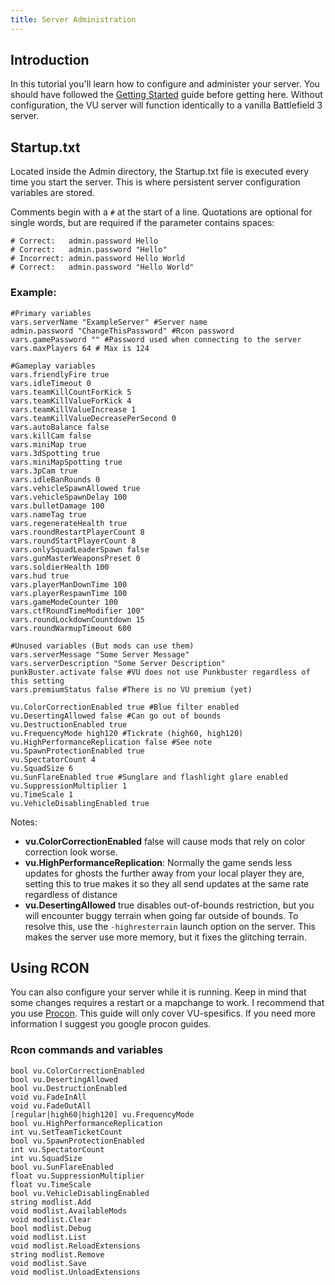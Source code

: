 ```yaml
---
title: Server Administration
---
```

## Introduction
In this tutorial you'll learn how to configure and administer your server.
You should have followed the [Getting Started](#) guide before getting here.
Without configuration, the VU server will function identically to a vanilla Battlefield 3 server.

## Startup.txt
Located inside the Admin directory, the Startup.txt file is executed every time you start the server.
This is where persistent server configuration variables are stored.

Comments begin with a `#` at the start of a line.
Quotations are optional for single words, but are required if the parameter contains spaces:
```
# Correct:   admin.password Hello
# Correct:   admin.password "Hello"
# Incorrect: admin.password Hello World
# Correct:   admin.password "Hello World"
```

### Example:
```
#Primary variables
vars.serverName "ExampleServer" #Server name
admin.password "ChangeThisPassword" #Rcon password
vars.gamePassword "" #Password used when connecting to the server
vars.maxPlayers 64 # Max is 124

#Gameplay variables
vars.friendlyFire true 
vars.idleTimeout 0 
vars.teamKillCountForKick 5
vars.teamKillValueForKick 4
vars.teamKillValueIncrease 1
vars.teamKillValueDecreasePerSecond 0
vars.autoBalance false
vars.killCam false
vars.miniMap true
vars.3dSpotting true
vars.miniMapSpotting true
vars.3pCam true
vars.idleBanRounds 0
vars.vehicleSpawnAllowed true
vars.vehicleSpawnDelay 100
vars.bulletDamage 100
vars.nameTag true
vars.regenerateHealth true
vars.roundRestartPlayerCount 8
vars.roundStartPlayerCount 8
vars.onlySquadLeaderSpawn false
vars.gunMasterWeaponsPreset 0
vars.soldierHealth 100
vars.hud true
vars.playerManDownTime 100
vars.playerRespawnTime 100
vars.gameModeCounter 100
vars.ctfRoundTimeModifier 100"
vars.roundLockdownCountdown 15
vars.roundWarmupTimeout 600

#Unused variables (But mods can use them)
vars.serverMessage "Some Server Message" 
vars.serverDescription "Some Server Description"
punkBuster.activate false #VU does not use Punkbuster regardless of this setting
vars.premiumStatus false #There is no VU premium (yet)

vu.ColorCorrectionEnabled true #Blue filter enabled
vu.DesertingAllowed false #Can go out of bounds
vu.DestructionEnabled true
vu.FrequencyMode high120 #Tickrate (high60, high120)
vu.HighPerformanceReplication false #See note
vu.SpawnProtectionEnabled true
vu.SpectatorCount 4
vu.SquadSize 6
vu.SunFlareEnabled true #Sunglare and flashlight glare enabled
vu.SuppressionMultiplier 1
vu.TimeScale 1
vu.VehicleDisablingEnabled true

```
Notes:
- **vu.ColorCorrectionEnabled** false will cause mods that rely on color correction look worse. 
- **vu.HighPerformanceReplication**: Normally the game sends less updates for ghosts the further away from your local player they are, setting this to true makes it so they all send updates at the same rate regardless of distance
- **vu.DesertingAllowed** true disables out-of-bounds restriction, but you will encounter buggy terrain when going far outside of bounds.
To resolve this, use the `-highresterrain` launch option on the server. 
This makes the server use more memory, but it fixes the glitching terrain.

## Using RCON
You can also configure your server while it is running. Keep in mind that some changes requires a restart or a mapchange to work.
I recommend that you use [Procon](https://myrcon.net/topic/2-procon-1x/).
This guide will only cover VU-spesifics. If you need more information I suggest you google procon guides.

### Rcon commands and variables
```
bool vu.ColorCorrectionEnabled
bool vu.DesertingAllowed
bool vu.DestructionEnabled
void vu.FadeInAll
void vu.FadeOutAll
[regular|high60|high120] vu.FrequencyMode
bool vu.HighPerformanceReplication
int vu.SetTeamTicketCount
bool vu.SpawnProtectionEnabled
int vu.SpectatorCount
int vu.SquadSize
bool vu.SunFlareEnabled
float vu.SuppressionMultiplier
float vu.TimeScale
bool vu.VehicleDisablingEnabled
string modlist.Add
void modlist.AvailableMods
void modlist.Clear
bool modlist.Debug
void modlist.List
void modlist.ReloadExtensions
string modlist.Remove
void modlist.Save
void modlist.UnloadExtensions
```
